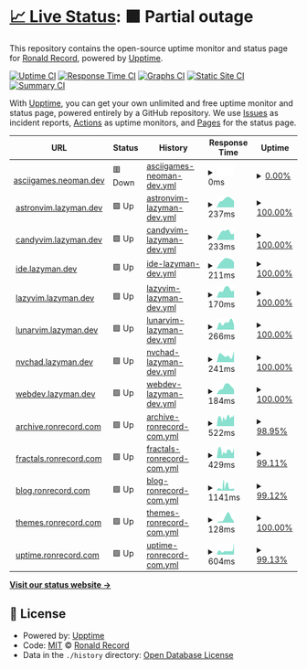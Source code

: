 # [📈 Live Status](https://doctorfree.github.io/subdomains): <!--live status--> **🟧 Partial outage**

This repository contains the open-source uptime monitor and status page for [Ronald Record](http://ronrecord.com), powered by [Upptime](https://github.com/upptime/upptime).

[![Uptime CI](https://github.com/doctorfree/subdomains/workflows/Uptime%20CI/badge.svg)](https://github.com/doctorfree/subdomains/actions?query=workflow%3A%22Uptime+CI%22)
[![Response Time CI](https://github.com/doctorfree/subdomains/workflows/Response%20Time%20CI/badge.svg)](https://github.com/doctorfree/subdomains/actions?query=workflow%3A%22Response+Time+CI%22)
[![Graphs CI](https://github.com/doctorfree/subdomains/workflows/Graphs%20CI/badge.svg)](https://github.com/doctorfree/subdomains/actions?query=workflow%3A%22Graphs+CI%22)
[![Static Site CI](https://github.com/doctorfree/subdomains/workflows/Static%20Site%20CI/badge.svg)](https://github.com/doctorfree/subdomains/actions?query=workflow%3A%22Static+Site+CI%22)
[![Summary CI](https://github.com/doctorfree/subdomains/workflows/Summary%20CI/badge.svg)](https://github.com/doctorfree/subdomains/actions?query=workflow%3A%22Summary+CI%22)

With [Upptime](https://upptime.js.org), you can get your own unlimited and free uptime monitor and status page, powered entirely by a GitHub repository. We use [Issues](https://github.com/doctorfree/subdomains/issues) as incident reports, [Actions](https://github.com/doctorfree/subdomains/actions) as uptime monitors, and [Pages](https://doctorfree.github.io/subdomains) for the status page.

<!--start: status pages-->
<!-- This summary is generated by Upptime (https://github.com/upptime/upptime) -->
<!-- Do not edit this manually, your changes will be overwritten -->
<!-- prettier-ignore -->
| URL | Status | History | Response Time | Uptime |
| --- | ------ | ------- | ------------- | ------ |
| <img alt="" src="https://icons.duckduckgo.com/ip3/asciigames.neoman.dev.ico" height="13"> [asciigames.neoman.dev](https://asciigames.neoman.dev) | 🟥 Down | [asciigames-neoman-dev.yml](https://github.com/doctorfree/subdomains/commits/HEAD/history/asciigames-neoman-dev.yml) | <details><summary><img alt="Response time graph" src="./graphs/asciigames-neoman-dev/response-time-week.png" height="20"> 0ms</summary><br><a href="https://doctorfree.github.io/subdomains/history/asciigames-neoman-dev"><img alt="Response time 0" src="https://img.shields.io/endpoint?url=https%3A%2F%2Fraw.githubusercontent.com%2Fdoctorfree%2Fsubdomains%2FHEAD%2Fapi%2Fasciigames-neoman-dev%2Fresponse-time.json"></a><br><a href="https://doctorfree.github.io/subdomains/history/asciigames-neoman-dev"><img alt="24-hour response time 0" src="https://img.shields.io/endpoint?url=https%3A%2F%2Fraw.githubusercontent.com%2Fdoctorfree%2Fsubdomains%2FHEAD%2Fapi%2Fasciigames-neoman-dev%2Fresponse-time-day.json"></a><br><a href="https://doctorfree.github.io/subdomains/history/asciigames-neoman-dev"><img alt="7-day response time 0" src="https://img.shields.io/endpoint?url=https%3A%2F%2Fraw.githubusercontent.com%2Fdoctorfree%2Fsubdomains%2FHEAD%2Fapi%2Fasciigames-neoman-dev%2Fresponse-time-week.json"></a><br><a href="https://doctorfree.github.io/subdomains/history/asciigames-neoman-dev"><img alt="30-day response time 0" src="https://img.shields.io/endpoint?url=https%3A%2F%2Fraw.githubusercontent.com%2Fdoctorfree%2Fsubdomains%2FHEAD%2Fapi%2Fasciigames-neoman-dev%2Fresponse-time-month.json"></a><br><a href="https://doctorfree.github.io/subdomains/history/asciigames-neoman-dev"><img alt="1-year response time 0" src="https://img.shields.io/endpoint?url=https%3A%2F%2Fraw.githubusercontent.com%2Fdoctorfree%2Fsubdomains%2FHEAD%2Fapi%2Fasciigames-neoman-dev%2Fresponse-time-year.json"></a></details> | <details><summary><a href="https://doctorfree.github.io/subdomains/history/asciigames-neoman-dev">0.00%</a></summary><a href="https://doctorfree.github.io/subdomains/history/asciigames-neoman-dev"><img alt="All-time uptime 5.78%" src="https://img.shields.io/endpoint?url=https%3A%2F%2Fraw.githubusercontent.com%2Fdoctorfree%2Fsubdomains%2FHEAD%2Fapi%2Fasciigames-neoman-dev%2Fuptime.json"></a><br><a href="https://doctorfree.github.io/subdomains/history/asciigames-neoman-dev"><img alt="24-hour uptime 0.00%" src="https://img.shields.io/endpoint?url=https%3A%2F%2Fraw.githubusercontent.com%2Fdoctorfree%2Fsubdomains%2FHEAD%2Fapi%2Fasciigames-neoman-dev%2Fuptime-day.json"></a><br><a href="https://doctorfree.github.io/subdomains/history/asciigames-neoman-dev"><img alt="7-day uptime 0.00%" src="https://img.shields.io/endpoint?url=https%3A%2F%2Fraw.githubusercontent.com%2Fdoctorfree%2Fsubdomains%2FHEAD%2Fapi%2Fasciigames-neoman-dev%2Fuptime-week.json"></a><br><a href="https://doctorfree.github.io/subdomains/history/asciigames-neoman-dev"><img alt="30-day uptime 0.00%" src="https://img.shields.io/endpoint?url=https%3A%2F%2Fraw.githubusercontent.com%2Fdoctorfree%2Fsubdomains%2FHEAD%2Fapi%2Fasciigames-neoman-dev%2Fuptime-month.json"></a><br><a href="https://doctorfree.github.io/subdomains/history/asciigames-neoman-dev"><img alt="1-year uptime 0.00%" src="https://img.shields.io/endpoint?url=https%3A%2F%2Fraw.githubusercontent.com%2Fdoctorfree%2Fsubdomains%2FHEAD%2Fapi%2Fasciigames-neoman-dev%2Fuptime-year.json"></a></details>
| <img alt="" src="https://icons.duckduckgo.com/ip3/astronvim.lazyman.dev.ico" height="13"> [astronvim.lazyman.dev](https://astronvim.lazyman.dev) | 🟩 Up | [astronvim-lazyman-dev.yml](https://github.com/doctorfree/subdomains/commits/HEAD/history/astronvim-lazyman-dev.yml) | <details><summary><img alt="Response time graph" src="./graphs/astronvim-lazyman-dev/response-time-week.png" height="20"> 237ms</summary><br><a href="https://doctorfree.github.io/subdomains/history/astronvim-lazyman-dev"><img alt="Response time 211" src="https://img.shields.io/endpoint?url=https%3A%2F%2Fraw.githubusercontent.com%2Fdoctorfree%2Fsubdomains%2FHEAD%2Fapi%2Fastronvim-lazyman-dev%2Fresponse-time.json"></a><br><a href="https://doctorfree.github.io/subdomains/history/astronvim-lazyman-dev"><img alt="24-hour response time 188" src="https://img.shields.io/endpoint?url=https%3A%2F%2Fraw.githubusercontent.com%2Fdoctorfree%2Fsubdomains%2FHEAD%2Fapi%2Fastronvim-lazyman-dev%2Fresponse-time-day.json"></a><br><a href="https://doctorfree.github.io/subdomains/history/astronvim-lazyman-dev"><img alt="7-day response time 237" src="https://img.shields.io/endpoint?url=https%3A%2F%2Fraw.githubusercontent.com%2Fdoctorfree%2Fsubdomains%2FHEAD%2Fapi%2Fastronvim-lazyman-dev%2Fresponse-time-week.json"></a><br><a href="https://doctorfree.github.io/subdomains/history/astronvim-lazyman-dev"><img alt="30-day response time 237" src="https://img.shields.io/endpoint?url=https%3A%2F%2Fraw.githubusercontent.com%2Fdoctorfree%2Fsubdomains%2FHEAD%2Fapi%2Fastronvim-lazyman-dev%2Fresponse-time-month.json"></a><br><a href="https://doctorfree.github.io/subdomains/history/astronvim-lazyman-dev"><img alt="1-year response time 216" src="https://img.shields.io/endpoint?url=https%3A%2F%2Fraw.githubusercontent.com%2Fdoctorfree%2Fsubdomains%2FHEAD%2Fapi%2Fastronvim-lazyman-dev%2Fresponse-time-year.json"></a></details> | <details><summary><a href="https://doctorfree.github.io/subdomains/history/astronvim-lazyman-dev">100.00%</a></summary><a href="https://doctorfree.github.io/subdomains/history/astronvim-lazyman-dev"><img alt="All-time uptime 100.00%" src="https://img.shields.io/endpoint?url=https%3A%2F%2Fraw.githubusercontent.com%2Fdoctorfree%2Fsubdomains%2FHEAD%2Fapi%2Fastronvim-lazyman-dev%2Fuptime.json"></a><br><a href="https://doctorfree.github.io/subdomains/history/astronvim-lazyman-dev"><img alt="24-hour uptime 100.00%" src="https://img.shields.io/endpoint?url=https%3A%2F%2Fraw.githubusercontent.com%2Fdoctorfree%2Fsubdomains%2FHEAD%2Fapi%2Fastronvim-lazyman-dev%2Fuptime-day.json"></a><br><a href="https://doctorfree.github.io/subdomains/history/astronvim-lazyman-dev"><img alt="7-day uptime 100.00%" src="https://img.shields.io/endpoint?url=https%3A%2F%2Fraw.githubusercontent.com%2Fdoctorfree%2Fsubdomains%2FHEAD%2Fapi%2Fastronvim-lazyman-dev%2Fuptime-week.json"></a><br><a href="https://doctorfree.github.io/subdomains/history/astronvim-lazyman-dev"><img alt="30-day uptime 100.00%" src="https://img.shields.io/endpoint?url=https%3A%2F%2Fraw.githubusercontent.com%2Fdoctorfree%2Fsubdomains%2FHEAD%2Fapi%2Fastronvim-lazyman-dev%2Fuptime-month.json"></a><br><a href="https://doctorfree.github.io/subdomains/history/astronvim-lazyman-dev"><img alt="1-year uptime 100.00%" src="https://img.shields.io/endpoint?url=https%3A%2F%2Fraw.githubusercontent.com%2Fdoctorfree%2Fsubdomains%2FHEAD%2Fapi%2Fastronvim-lazyman-dev%2Fuptime-year.json"></a></details>
| <img alt="" src="https://icons.duckduckgo.com/ip3/candyvim.lazyman.dev.ico" height="13"> [candyvim.lazyman.dev](https://candyvim.lazyman.dev) | 🟩 Up | [candyvim-lazyman-dev.yml](https://github.com/doctorfree/subdomains/commits/HEAD/history/candyvim-lazyman-dev.yml) | <details><summary><img alt="Response time graph" src="./graphs/candyvim-lazyman-dev/response-time-week.png" height="20"> 233ms</summary><br><a href="https://doctorfree.github.io/subdomains/history/candyvim-lazyman-dev"><img alt="Response time 213" src="https://img.shields.io/endpoint?url=https%3A%2F%2Fraw.githubusercontent.com%2Fdoctorfree%2Fsubdomains%2FHEAD%2Fapi%2Fcandyvim-lazyman-dev%2Fresponse-time.json"></a><br><a href="https://doctorfree.github.io/subdomains/history/candyvim-lazyman-dev"><img alt="24-hour response time 187" src="https://img.shields.io/endpoint?url=https%3A%2F%2Fraw.githubusercontent.com%2Fdoctorfree%2Fsubdomains%2FHEAD%2Fapi%2Fcandyvim-lazyman-dev%2Fresponse-time-day.json"></a><br><a href="https://doctorfree.github.io/subdomains/history/candyvim-lazyman-dev"><img alt="7-day response time 233" src="https://img.shields.io/endpoint?url=https%3A%2F%2Fraw.githubusercontent.com%2Fdoctorfree%2Fsubdomains%2FHEAD%2Fapi%2Fcandyvim-lazyman-dev%2Fresponse-time-week.json"></a><br><a href="https://doctorfree.github.io/subdomains/history/candyvim-lazyman-dev"><img alt="30-day response time 263" src="https://img.shields.io/endpoint?url=https%3A%2F%2Fraw.githubusercontent.com%2Fdoctorfree%2Fsubdomains%2FHEAD%2Fapi%2Fcandyvim-lazyman-dev%2Fresponse-time-month.json"></a><br><a href="https://doctorfree.github.io/subdomains/history/candyvim-lazyman-dev"><img alt="1-year response time 222" src="https://img.shields.io/endpoint?url=https%3A%2F%2Fraw.githubusercontent.com%2Fdoctorfree%2Fsubdomains%2FHEAD%2Fapi%2Fcandyvim-lazyman-dev%2Fresponse-time-year.json"></a></details> | <details><summary><a href="https://doctorfree.github.io/subdomains/history/candyvim-lazyman-dev">100.00%</a></summary><a href="https://doctorfree.github.io/subdomains/history/candyvim-lazyman-dev"><img alt="All-time uptime 100.00%" src="https://img.shields.io/endpoint?url=https%3A%2F%2Fraw.githubusercontent.com%2Fdoctorfree%2Fsubdomains%2FHEAD%2Fapi%2Fcandyvim-lazyman-dev%2Fuptime.json"></a><br><a href="https://doctorfree.github.io/subdomains/history/candyvim-lazyman-dev"><img alt="24-hour uptime 100.00%" src="https://img.shields.io/endpoint?url=https%3A%2F%2Fraw.githubusercontent.com%2Fdoctorfree%2Fsubdomains%2FHEAD%2Fapi%2Fcandyvim-lazyman-dev%2Fuptime-day.json"></a><br><a href="https://doctorfree.github.io/subdomains/history/candyvim-lazyman-dev"><img alt="7-day uptime 100.00%" src="https://img.shields.io/endpoint?url=https%3A%2F%2Fraw.githubusercontent.com%2Fdoctorfree%2Fsubdomains%2FHEAD%2Fapi%2Fcandyvim-lazyman-dev%2Fuptime-week.json"></a><br><a href="https://doctorfree.github.io/subdomains/history/candyvim-lazyman-dev"><img alt="30-day uptime 100.00%" src="https://img.shields.io/endpoint?url=https%3A%2F%2Fraw.githubusercontent.com%2Fdoctorfree%2Fsubdomains%2FHEAD%2Fapi%2Fcandyvim-lazyman-dev%2Fuptime-month.json"></a><br><a href="https://doctorfree.github.io/subdomains/history/candyvim-lazyman-dev"><img alt="1-year uptime 100.00%" src="https://img.shields.io/endpoint?url=https%3A%2F%2Fraw.githubusercontent.com%2Fdoctorfree%2Fsubdomains%2FHEAD%2Fapi%2Fcandyvim-lazyman-dev%2Fuptime-year.json"></a></details>
| <img alt="" src="https://icons.duckduckgo.com/ip3/ide.lazyman.dev.ico" height="13"> [ide.lazyman.dev](https://ide.lazyman.dev) | 🟩 Up | [ide-lazyman-dev.yml](https://github.com/doctorfree/subdomains/commits/HEAD/history/ide-lazyman-dev.yml) | <details><summary><img alt="Response time graph" src="./graphs/ide-lazyman-dev/response-time-week.png" height="20"> 211ms</summary><br><a href="https://doctorfree.github.io/subdomains/history/ide-lazyman-dev"><img alt="Response time 202" src="https://img.shields.io/endpoint?url=https%3A%2F%2Fraw.githubusercontent.com%2Fdoctorfree%2Fsubdomains%2FHEAD%2Fapi%2Fide-lazyman-dev%2Fresponse-time.json"></a><br><a href="https://doctorfree.github.io/subdomains/history/ide-lazyman-dev"><img alt="24-hour response time 165" src="https://img.shields.io/endpoint?url=https%3A%2F%2Fraw.githubusercontent.com%2Fdoctorfree%2Fsubdomains%2FHEAD%2Fapi%2Fide-lazyman-dev%2Fresponse-time-day.json"></a><br><a href="https://doctorfree.github.io/subdomains/history/ide-lazyman-dev"><img alt="7-day response time 211" src="https://img.shields.io/endpoint?url=https%3A%2F%2Fraw.githubusercontent.com%2Fdoctorfree%2Fsubdomains%2FHEAD%2Fapi%2Fide-lazyman-dev%2Fresponse-time-week.json"></a><br><a href="https://doctorfree.github.io/subdomains/history/ide-lazyman-dev"><img alt="30-day response time 188" src="https://img.shields.io/endpoint?url=https%3A%2F%2Fraw.githubusercontent.com%2Fdoctorfree%2Fsubdomains%2FHEAD%2Fapi%2Fide-lazyman-dev%2Fresponse-time-month.json"></a><br><a href="https://doctorfree.github.io/subdomains/history/ide-lazyman-dev"><img alt="1-year response time 212" src="https://img.shields.io/endpoint?url=https%3A%2F%2Fraw.githubusercontent.com%2Fdoctorfree%2Fsubdomains%2FHEAD%2Fapi%2Fide-lazyman-dev%2Fresponse-time-year.json"></a></details> | <details><summary><a href="https://doctorfree.github.io/subdomains/history/ide-lazyman-dev">100.00%</a></summary><a href="https://doctorfree.github.io/subdomains/history/ide-lazyman-dev"><img alt="All-time uptime 100.00%" src="https://img.shields.io/endpoint?url=https%3A%2F%2Fraw.githubusercontent.com%2Fdoctorfree%2Fsubdomains%2FHEAD%2Fapi%2Fide-lazyman-dev%2Fuptime.json"></a><br><a href="https://doctorfree.github.io/subdomains/history/ide-lazyman-dev"><img alt="24-hour uptime 100.00%" src="https://img.shields.io/endpoint?url=https%3A%2F%2Fraw.githubusercontent.com%2Fdoctorfree%2Fsubdomains%2FHEAD%2Fapi%2Fide-lazyman-dev%2Fuptime-day.json"></a><br><a href="https://doctorfree.github.io/subdomains/history/ide-lazyman-dev"><img alt="7-day uptime 100.00%" src="https://img.shields.io/endpoint?url=https%3A%2F%2Fraw.githubusercontent.com%2Fdoctorfree%2Fsubdomains%2FHEAD%2Fapi%2Fide-lazyman-dev%2Fuptime-week.json"></a><br><a href="https://doctorfree.github.io/subdomains/history/ide-lazyman-dev"><img alt="30-day uptime 100.00%" src="https://img.shields.io/endpoint?url=https%3A%2F%2Fraw.githubusercontent.com%2Fdoctorfree%2Fsubdomains%2FHEAD%2Fapi%2Fide-lazyman-dev%2Fuptime-month.json"></a><br><a href="https://doctorfree.github.io/subdomains/history/ide-lazyman-dev"><img alt="1-year uptime 100.00%" src="https://img.shields.io/endpoint?url=https%3A%2F%2Fraw.githubusercontent.com%2Fdoctorfree%2Fsubdomains%2FHEAD%2Fapi%2Fide-lazyman-dev%2Fuptime-year.json"></a></details>
| <img alt="" src="https://icons.duckduckgo.com/ip3/lazyvim.lazyman.dev.ico" height="13"> [lazyvim.lazyman.dev](https://lazyvim.lazyman.dev) | 🟩 Up | [lazyvim-lazyman-dev.yml](https://github.com/doctorfree/subdomains/commits/HEAD/history/lazyvim-lazyman-dev.yml) | <details><summary><img alt="Response time graph" src="./graphs/lazyvim-lazyman-dev/response-time-week.png" height="20"> 170ms</summary><br><a href="https://doctorfree.github.io/subdomains/history/lazyvim-lazyman-dev"><img alt="Response time 181" src="https://img.shields.io/endpoint?url=https%3A%2F%2Fraw.githubusercontent.com%2Fdoctorfree%2Fsubdomains%2FHEAD%2Fapi%2Flazyvim-lazyman-dev%2Fresponse-time.json"></a><br><a href="https://doctorfree.github.io/subdomains/history/lazyvim-lazyman-dev"><img alt="24-hour response time 152" src="https://img.shields.io/endpoint?url=https%3A%2F%2Fraw.githubusercontent.com%2Fdoctorfree%2Fsubdomains%2FHEAD%2Fapi%2Flazyvim-lazyman-dev%2Fresponse-time-day.json"></a><br><a href="https://doctorfree.github.io/subdomains/history/lazyvim-lazyman-dev"><img alt="7-day response time 170" src="https://img.shields.io/endpoint?url=https%3A%2F%2Fraw.githubusercontent.com%2Fdoctorfree%2Fsubdomains%2FHEAD%2Fapi%2Flazyvim-lazyman-dev%2Fresponse-time-week.json"></a><br><a href="https://doctorfree.github.io/subdomains/history/lazyvim-lazyman-dev"><img alt="30-day response time 208" src="https://img.shields.io/endpoint?url=https%3A%2F%2Fraw.githubusercontent.com%2Fdoctorfree%2Fsubdomains%2FHEAD%2Fapi%2Flazyvim-lazyman-dev%2Fresponse-time-month.json"></a><br><a href="https://doctorfree.github.io/subdomains/history/lazyvim-lazyman-dev"><img alt="1-year response time 191" src="https://img.shields.io/endpoint?url=https%3A%2F%2Fraw.githubusercontent.com%2Fdoctorfree%2Fsubdomains%2FHEAD%2Fapi%2Flazyvim-lazyman-dev%2Fresponse-time-year.json"></a></details> | <details><summary><a href="https://doctorfree.github.io/subdomains/history/lazyvim-lazyman-dev">100.00%</a></summary><a href="https://doctorfree.github.io/subdomains/history/lazyvim-lazyman-dev"><img alt="All-time uptime 100.00%" src="https://img.shields.io/endpoint?url=https%3A%2F%2Fraw.githubusercontent.com%2Fdoctorfree%2Fsubdomains%2FHEAD%2Fapi%2Flazyvim-lazyman-dev%2Fuptime.json"></a><br><a href="https://doctorfree.github.io/subdomains/history/lazyvim-lazyman-dev"><img alt="24-hour uptime 100.00%" src="https://img.shields.io/endpoint?url=https%3A%2F%2Fraw.githubusercontent.com%2Fdoctorfree%2Fsubdomains%2FHEAD%2Fapi%2Flazyvim-lazyman-dev%2Fuptime-day.json"></a><br><a href="https://doctorfree.github.io/subdomains/history/lazyvim-lazyman-dev"><img alt="7-day uptime 100.00%" src="https://img.shields.io/endpoint?url=https%3A%2F%2Fraw.githubusercontent.com%2Fdoctorfree%2Fsubdomains%2FHEAD%2Fapi%2Flazyvim-lazyman-dev%2Fuptime-week.json"></a><br><a href="https://doctorfree.github.io/subdomains/history/lazyvim-lazyman-dev"><img alt="30-day uptime 100.00%" src="https://img.shields.io/endpoint?url=https%3A%2F%2Fraw.githubusercontent.com%2Fdoctorfree%2Fsubdomains%2FHEAD%2Fapi%2Flazyvim-lazyman-dev%2Fuptime-month.json"></a><br><a href="https://doctorfree.github.io/subdomains/history/lazyvim-lazyman-dev"><img alt="1-year uptime 100.00%" src="https://img.shields.io/endpoint?url=https%3A%2F%2Fraw.githubusercontent.com%2Fdoctorfree%2Fsubdomains%2FHEAD%2Fapi%2Flazyvim-lazyman-dev%2Fuptime-year.json"></a></details>
| <img alt="" src="https://icons.duckduckgo.com/ip3/lunarvim.lazyman.dev.ico" height="13"> [lunarvim.lazyman.dev](https://lunarvim.lazyman.dev) | 🟩 Up | [lunarvim-lazyman-dev.yml](https://github.com/doctorfree/subdomains/commits/HEAD/history/lunarvim-lazyman-dev.yml) | <details><summary><img alt="Response time graph" src="./graphs/lunarvim-lazyman-dev/response-time-week.png" height="20"> 266ms</summary><br><a href="https://doctorfree.github.io/subdomains/history/lunarvim-lazyman-dev"><img alt="Response time 181" src="https://img.shields.io/endpoint?url=https%3A%2F%2Fraw.githubusercontent.com%2Fdoctorfree%2Fsubdomains%2FHEAD%2Fapi%2Flunarvim-lazyman-dev%2Fresponse-time.json"></a><br><a href="https://doctorfree.github.io/subdomains/history/lunarvim-lazyman-dev"><img alt="24-hour response time 177" src="https://img.shields.io/endpoint?url=https%3A%2F%2Fraw.githubusercontent.com%2Fdoctorfree%2Fsubdomains%2FHEAD%2Fapi%2Flunarvim-lazyman-dev%2Fresponse-time-day.json"></a><br><a href="https://doctorfree.github.io/subdomains/history/lunarvim-lazyman-dev"><img alt="7-day response time 266" src="https://img.shields.io/endpoint?url=https%3A%2F%2Fraw.githubusercontent.com%2Fdoctorfree%2Fsubdomains%2FHEAD%2Fapi%2Flunarvim-lazyman-dev%2Fresponse-time-week.json"></a><br><a href="https://doctorfree.github.io/subdomains/history/lunarvim-lazyman-dev"><img alt="30-day response time 215" src="https://img.shields.io/endpoint?url=https%3A%2F%2Fraw.githubusercontent.com%2Fdoctorfree%2Fsubdomains%2FHEAD%2Fapi%2Flunarvim-lazyman-dev%2Fresponse-time-month.json"></a><br><a href="https://doctorfree.github.io/subdomains/history/lunarvim-lazyman-dev"><img alt="1-year response time 195" src="https://img.shields.io/endpoint?url=https%3A%2F%2Fraw.githubusercontent.com%2Fdoctorfree%2Fsubdomains%2FHEAD%2Fapi%2Flunarvim-lazyman-dev%2Fresponse-time-year.json"></a></details> | <details><summary><a href="https://doctorfree.github.io/subdomains/history/lunarvim-lazyman-dev">100.00%</a></summary><a href="https://doctorfree.github.io/subdomains/history/lunarvim-lazyman-dev"><img alt="All-time uptime 100.00%" src="https://img.shields.io/endpoint?url=https%3A%2F%2Fraw.githubusercontent.com%2Fdoctorfree%2Fsubdomains%2FHEAD%2Fapi%2Flunarvim-lazyman-dev%2Fuptime.json"></a><br><a href="https://doctorfree.github.io/subdomains/history/lunarvim-lazyman-dev"><img alt="24-hour uptime 100.00%" src="https://img.shields.io/endpoint?url=https%3A%2F%2Fraw.githubusercontent.com%2Fdoctorfree%2Fsubdomains%2FHEAD%2Fapi%2Flunarvim-lazyman-dev%2Fuptime-day.json"></a><br><a href="https://doctorfree.github.io/subdomains/history/lunarvim-lazyman-dev"><img alt="7-day uptime 100.00%" src="https://img.shields.io/endpoint?url=https%3A%2F%2Fraw.githubusercontent.com%2Fdoctorfree%2Fsubdomains%2FHEAD%2Fapi%2Flunarvim-lazyman-dev%2Fuptime-week.json"></a><br><a href="https://doctorfree.github.io/subdomains/history/lunarvim-lazyman-dev"><img alt="30-day uptime 100.00%" src="https://img.shields.io/endpoint?url=https%3A%2F%2Fraw.githubusercontent.com%2Fdoctorfree%2Fsubdomains%2FHEAD%2Fapi%2Flunarvim-lazyman-dev%2Fuptime-month.json"></a><br><a href="https://doctorfree.github.io/subdomains/history/lunarvim-lazyman-dev"><img alt="1-year uptime 100.00%" src="https://img.shields.io/endpoint?url=https%3A%2F%2Fraw.githubusercontent.com%2Fdoctorfree%2Fsubdomains%2FHEAD%2Fapi%2Flunarvim-lazyman-dev%2Fuptime-year.json"></a></details>
| <img alt="" src="https://icons.duckduckgo.com/ip3/nvchad.lazyman.dev.ico" height="13"> [nvchad.lazyman.dev](https://nvchad.lazyman.dev) | 🟩 Up | [nvchad-lazyman-dev.yml](https://github.com/doctorfree/subdomains/commits/HEAD/history/nvchad-lazyman-dev.yml) | <details><summary><img alt="Response time graph" src="./graphs/nvchad-lazyman-dev/response-time-week.png" height="20"> 241ms</summary><br><a href="https://doctorfree.github.io/subdomains/history/nvchad-lazyman-dev"><img alt="Response time 179" src="https://img.shields.io/endpoint?url=https%3A%2F%2Fraw.githubusercontent.com%2Fdoctorfree%2Fsubdomains%2FHEAD%2Fapi%2Fnvchad-lazyman-dev%2Fresponse-time.json"></a><br><a href="https://doctorfree.github.io/subdomains/history/nvchad-lazyman-dev"><img alt="24-hour response time 380" src="https://img.shields.io/endpoint?url=https%3A%2F%2Fraw.githubusercontent.com%2Fdoctorfree%2Fsubdomains%2FHEAD%2Fapi%2Fnvchad-lazyman-dev%2Fresponse-time-day.json"></a><br><a href="https://doctorfree.github.io/subdomains/history/nvchad-lazyman-dev"><img alt="7-day response time 241" src="https://img.shields.io/endpoint?url=https%3A%2F%2Fraw.githubusercontent.com%2Fdoctorfree%2Fsubdomains%2FHEAD%2Fapi%2Fnvchad-lazyman-dev%2Fresponse-time-week.json"></a><br><a href="https://doctorfree.github.io/subdomains/history/nvchad-lazyman-dev"><img alt="30-day response time 197" src="https://img.shields.io/endpoint?url=https%3A%2F%2Fraw.githubusercontent.com%2Fdoctorfree%2Fsubdomains%2FHEAD%2Fapi%2Fnvchad-lazyman-dev%2Fresponse-time-month.json"></a><br><a href="https://doctorfree.github.io/subdomains/history/nvchad-lazyman-dev"><img alt="1-year response time 192" src="https://img.shields.io/endpoint?url=https%3A%2F%2Fraw.githubusercontent.com%2Fdoctorfree%2Fsubdomains%2FHEAD%2Fapi%2Fnvchad-lazyman-dev%2Fresponse-time-year.json"></a></details> | <details><summary><a href="https://doctorfree.github.io/subdomains/history/nvchad-lazyman-dev">100.00%</a></summary><a href="https://doctorfree.github.io/subdomains/history/nvchad-lazyman-dev"><img alt="All-time uptime 100.00%" src="https://img.shields.io/endpoint?url=https%3A%2F%2Fraw.githubusercontent.com%2Fdoctorfree%2Fsubdomains%2FHEAD%2Fapi%2Fnvchad-lazyman-dev%2Fuptime.json"></a><br><a href="https://doctorfree.github.io/subdomains/history/nvchad-lazyman-dev"><img alt="24-hour uptime 100.00%" src="https://img.shields.io/endpoint?url=https%3A%2F%2Fraw.githubusercontent.com%2Fdoctorfree%2Fsubdomains%2FHEAD%2Fapi%2Fnvchad-lazyman-dev%2Fuptime-day.json"></a><br><a href="https://doctorfree.github.io/subdomains/history/nvchad-lazyman-dev"><img alt="7-day uptime 100.00%" src="https://img.shields.io/endpoint?url=https%3A%2F%2Fraw.githubusercontent.com%2Fdoctorfree%2Fsubdomains%2FHEAD%2Fapi%2Fnvchad-lazyman-dev%2Fuptime-week.json"></a><br><a href="https://doctorfree.github.io/subdomains/history/nvchad-lazyman-dev"><img alt="30-day uptime 100.00%" src="https://img.shields.io/endpoint?url=https%3A%2F%2Fraw.githubusercontent.com%2Fdoctorfree%2Fsubdomains%2FHEAD%2Fapi%2Fnvchad-lazyman-dev%2Fuptime-month.json"></a><br><a href="https://doctorfree.github.io/subdomains/history/nvchad-lazyman-dev"><img alt="1-year uptime 100.00%" src="https://img.shields.io/endpoint?url=https%3A%2F%2Fraw.githubusercontent.com%2Fdoctorfree%2Fsubdomains%2FHEAD%2Fapi%2Fnvchad-lazyman-dev%2Fuptime-year.json"></a></details>
| <img alt="" src="https://icons.duckduckgo.com/ip3/webdev.lazyman.dev.ico" height="13"> [webdev.lazyman.dev](https://webdev.lazyman.dev) | 🟩 Up | [webdev-lazyman-dev.yml](https://github.com/doctorfree/subdomains/commits/HEAD/history/webdev-lazyman-dev.yml) | <details><summary><img alt="Response time graph" src="./graphs/webdev-lazyman-dev/response-time-week.png" height="20"> 184ms</summary><br><a href="https://doctorfree.github.io/subdomains/history/webdev-lazyman-dev"><img alt="Response time 168" src="https://img.shields.io/endpoint?url=https%3A%2F%2Fraw.githubusercontent.com%2Fdoctorfree%2Fsubdomains%2FHEAD%2Fapi%2Fwebdev-lazyman-dev%2Fresponse-time.json"></a><br><a href="https://doctorfree.github.io/subdomains/history/webdev-lazyman-dev"><img alt="24-hour response time 121" src="https://img.shields.io/endpoint?url=https%3A%2F%2Fraw.githubusercontent.com%2Fdoctorfree%2Fsubdomains%2FHEAD%2Fapi%2Fwebdev-lazyman-dev%2Fresponse-time-day.json"></a><br><a href="https://doctorfree.github.io/subdomains/history/webdev-lazyman-dev"><img alt="7-day response time 184" src="https://img.shields.io/endpoint?url=https%3A%2F%2Fraw.githubusercontent.com%2Fdoctorfree%2Fsubdomains%2FHEAD%2Fapi%2Fwebdev-lazyman-dev%2Fresponse-time-week.json"></a><br><a href="https://doctorfree.github.io/subdomains/history/webdev-lazyman-dev"><img alt="30-day response time 182" src="https://img.shields.io/endpoint?url=https%3A%2F%2Fraw.githubusercontent.com%2Fdoctorfree%2Fsubdomains%2FHEAD%2Fapi%2Fwebdev-lazyman-dev%2Fresponse-time-month.json"></a><br><a href="https://doctorfree.github.io/subdomains/history/webdev-lazyman-dev"><img alt="1-year response time 179" src="https://img.shields.io/endpoint?url=https%3A%2F%2Fraw.githubusercontent.com%2Fdoctorfree%2Fsubdomains%2FHEAD%2Fapi%2Fwebdev-lazyman-dev%2Fresponse-time-year.json"></a></details> | <details><summary><a href="https://doctorfree.github.io/subdomains/history/webdev-lazyman-dev">100.00%</a></summary><a href="https://doctorfree.github.io/subdomains/history/webdev-lazyman-dev"><img alt="All-time uptime 100.00%" src="https://img.shields.io/endpoint?url=https%3A%2F%2Fraw.githubusercontent.com%2Fdoctorfree%2Fsubdomains%2FHEAD%2Fapi%2Fwebdev-lazyman-dev%2Fuptime.json"></a><br><a href="https://doctorfree.github.io/subdomains/history/webdev-lazyman-dev"><img alt="24-hour uptime 100.00%" src="https://img.shields.io/endpoint?url=https%3A%2F%2Fraw.githubusercontent.com%2Fdoctorfree%2Fsubdomains%2FHEAD%2Fapi%2Fwebdev-lazyman-dev%2Fuptime-day.json"></a><br><a href="https://doctorfree.github.io/subdomains/history/webdev-lazyman-dev"><img alt="7-day uptime 100.00%" src="https://img.shields.io/endpoint?url=https%3A%2F%2Fraw.githubusercontent.com%2Fdoctorfree%2Fsubdomains%2FHEAD%2Fapi%2Fwebdev-lazyman-dev%2Fuptime-week.json"></a><br><a href="https://doctorfree.github.io/subdomains/history/webdev-lazyman-dev"><img alt="30-day uptime 100.00%" src="https://img.shields.io/endpoint?url=https%3A%2F%2Fraw.githubusercontent.com%2Fdoctorfree%2Fsubdomains%2FHEAD%2Fapi%2Fwebdev-lazyman-dev%2Fuptime-month.json"></a><br><a href="https://doctorfree.github.io/subdomains/history/webdev-lazyman-dev"><img alt="1-year uptime 100.00%" src="https://img.shields.io/endpoint?url=https%3A%2F%2Fraw.githubusercontent.com%2Fdoctorfree%2Fsubdomains%2FHEAD%2Fapi%2Fwebdev-lazyman-dev%2Fuptime-year.json"></a></details>
| <img alt="" src="https://icons.duckduckgo.com/ip3/archive.ronrecord.com.ico" height="13"> [archive.ronrecord.com](https://archive.ronrecord.com) | 🟩 Up | [archive-ronrecord-com.yml](https://github.com/doctorfree/subdomains/commits/HEAD/history/archive-ronrecord-com.yml) | <details><summary><img alt="Response time graph" src="./graphs/archive-ronrecord-com/response-time-week.png" height="20"> 522ms</summary><br><a href="https://doctorfree.github.io/subdomains/history/archive-ronrecord-com"><img alt="Response time 437" src="https://img.shields.io/endpoint?url=https%3A%2F%2Fraw.githubusercontent.com%2Fdoctorfree%2Fsubdomains%2FHEAD%2Fapi%2Farchive-ronrecord-com%2Fresponse-time.json"></a><br><a href="https://doctorfree.github.io/subdomains/history/archive-ronrecord-com"><img alt="24-hour response time 601" src="https://img.shields.io/endpoint?url=https%3A%2F%2Fraw.githubusercontent.com%2Fdoctorfree%2Fsubdomains%2FHEAD%2Fapi%2Farchive-ronrecord-com%2Fresponse-time-day.json"></a><br><a href="https://doctorfree.github.io/subdomains/history/archive-ronrecord-com"><img alt="7-day response time 522" src="https://img.shields.io/endpoint?url=https%3A%2F%2Fraw.githubusercontent.com%2Fdoctorfree%2Fsubdomains%2FHEAD%2Fapi%2Farchive-ronrecord-com%2Fresponse-time-week.json"></a><br><a href="https://doctorfree.github.io/subdomains/history/archive-ronrecord-com"><img alt="30-day response time 538" src="https://img.shields.io/endpoint?url=https%3A%2F%2Fraw.githubusercontent.com%2Fdoctorfree%2Fsubdomains%2FHEAD%2Fapi%2Farchive-ronrecord-com%2Fresponse-time-month.json"></a><br><a href="https://doctorfree.github.io/subdomains/history/archive-ronrecord-com"><img alt="1-year response time 477" src="https://img.shields.io/endpoint?url=https%3A%2F%2Fraw.githubusercontent.com%2Fdoctorfree%2Fsubdomains%2FHEAD%2Fapi%2Farchive-ronrecord-com%2Fresponse-time-year.json"></a></details> | <details><summary><a href="https://doctorfree.github.io/subdomains/history/archive-ronrecord-com">98.95%</a></summary><a href="https://doctorfree.github.io/subdomains/history/archive-ronrecord-com"><img alt="All-time uptime 99.96%" src="https://img.shields.io/endpoint?url=https%3A%2F%2Fraw.githubusercontent.com%2Fdoctorfree%2Fsubdomains%2FHEAD%2Fapi%2Farchive-ronrecord-com%2Fuptime.json"></a><br><a href="https://doctorfree.github.io/subdomains/history/archive-ronrecord-com"><img alt="24-hour uptime 100.00%" src="https://img.shields.io/endpoint?url=https%3A%2F%2Fraw.githubusercontent.com%2Fdoctorfree%2Fsubdomains%2FHEAD%2Fapi%2Farchive-ronrecord-com%2Fuptime-day.json"></a><br><a href="https://doctorfree.github.io/subdomains/history/archive-ronrecord-com"><img alt="7-day uptime 98.95%" src="https://img.shields.io/endpoint?url=https%3A%2F%2Fraw.githubusercontent.com%2Fdoctorfree%2Fsubdomains%2FHEAD%2Fapi%2Farchive-ronrecord-com%2Fuptime-week.json"></a><br><a href="https://doctorfree.github.io/subdomains/history/archive-ronrecord-com"><img alt="30-day uptime 99.59%" src="https://img.shields.io/endpoint?url=https%3A%2F%2Fraw.githubusercontent.com%2Fdoctorfree%2Fsubdomains%2FHEAD%2Fapi%2Farchive-ronrecord-com%2Fuptime-month.json"></a><br><a href="https://doctorfree.github.io/subdomains/history/archive-ronrecord-com"><img alt="1-year uptime 99.92%" src="https://img.shields.io/endpoint?url=https%3A%2F%2Fraw.githubusercontent.com%2Fdoctorfree%2Fsubdomains%2FHEAD%2Fapi%2Farchive-ronrecord-com%2Fuptime-year.json"></a></details>
| <img alt="" src="https://icons.duckduckgo.com/ip3/fractals.ronrecord.com.ico" height="13"> [fractals.ronrecord.com](https://fractals.ronrecord.com) | 🟩 Up | [fractals-ronrecord-com.yml](https://github.com/doctorfree/subdomains/commits/HEAD/history/fractals-ronrecord-com.yml) | <details><summary><img alt="Response time graph" src="./graphs/fractals-ronrecord-com/response-time-week.png" height="20"> 429ms</summary><br><a href="https://doctorfree.github.io/subdomains/history/fractals-ronrecord-com"><img alt="Response time 344" src="https://img.shields.io/endpoint?url=https%3A%2F%2Fraw.githubusercontent.com%2Fdoctorfree%2Fsubdomains%2FHEAD%2Fapi%2Ffractals-ronrecord-com%2Fresponse-time.json"></a><br><a href="https://doctorfree.github.io/subdomains/history/fractals-ronrecord-com"><img alt="24-hour response time 420" src="https://img.shields.io/endpoint?url=https%3A%2F%2Fraw.githubusercontent.com%2Fdoctorfree%2Fsubdomains%2FHEAD%2Fapi%2Ffractals-ronrecord-com%2Fresponse-time-day.json"></a><br><a href="https://doctorfree.github.io/subdomains/history/fractals-ronrecord-com"><img alt="7-day response time 429" src="https://img.shields.io/endpoint?url=https%3A%2F%2Fraw.githubusercontent.com%2Fdoctorfree%2Fsubdomains%2FHEAD%2Fapi%2Ffractals-ronrecord-com%2Fresponse-time-week.json"></a><br><a href="https://doctorfree.github.io/subdomains/history/fractals-ronrecord-com"><img alt="30-day response time 423" src="https://img.shields.io/endpoint?url=https%3A%2F%2Fraw.githubusercontent.com%2Fdoctorfree%2Fsubdomains%2FHEAD%2Fapi%2Ffractals-ronrecord-com%2Fresponse-time-month.json"></a><br><a href="https://doctorfree.github.io/subdomains/history/fractals-ronrecord-com"><img alt="1-year response time 382" src="https://img.shields.io/endpoint?url=https%3A%2F%2Fraw.githubusercontent.com%2Fdoctorfree%2Fsubdomains%2FHEAD%2Fapi%2Ffractals-ronrecord-com%2Fresponse-time-year.json"></a></details> | <details><summary><a href="https://doctorfree.github.io/subdomains/history/fractals-ronrecord-com">99.11%</a></summary><a href="https://doctorfree.github.io/subdomains/history/fractals-ronrecord-com"><img alt="All-time uptime 99.96%" src="https://img.shields.io/endpoint?url=https%3A%2F%2Fraw.githubusercontent.com%2Fdoctorfree%2Fsubdomains%2FHEAD%2Fapi%2Ffractals-ronrecord-com%2Fuptime.json"></a><br><a href="https://doctorfree.github.io/subdomains/history/fractals-ronrecord-com"><img alt="24-hour uptime 100.00%" src="https://img.shields.io/endpoint?url=https%3A%2F%2Fraw.githubusercontent.com%2Fdoctorfree%2Fsubdomains%2FHEAD%2Fapi%2Ffractals-ronrecord-com%2Fuptime-day.json"></a><br><a href="https://doctorfree.github.io/subdomains/history/fractals-ronrecord-com"><img alt="7-day uptime 99.11%" src="https://img.shields.io/endpoint?url=https%3A%2F%2Fraw.githubusercontent.com%2Fdoctorfree%2Fsubdomains%2FHEAD%2Fapi%2Ffractals-ronrecord-com%2Fuptime-week.json"></a><br><a href="https://doctorfree.github.io/subdomains/history/fractals-ronrecord-com"><img alt="30-day uptime 99.66%" src="https://img.shields.io/endpoint?url=https%3A%2F%2Fraw.githubusercontent.com%2Fdoctorfree%2Fsubdomains%2FHEAD%2Fapi%2Ffractals-ronrecord-com%2Fuptime-month.json"></a><br><a href="https://doctorfree.github.io/subdomains/history/fractals-ronrecord-com"><img alt="1-year uptime 99.94%" src="https://img.shields.io/endpoint?url=https%3A%2F%2Fraw.githubusercontent.com%2Fdoctorfree%2Fsubdomains%2FHEAD%2Fapi%2Ffractals-ronrecord-com%2Fuptime-year.json"></a></details>
| <img alt="" src="https://icons.duckduckgo.com/ip3/blog.ronrecord.com.ico" height="13"> [blog.ronrecord.com](https://blog.ronrecord.com) | 🟩 Up | [blog-ronrecord-com.yml](https://github.com/doctorfree/subdomains/commits/HEAD/history/blog-ronrecord-com.yml) | <details><summary><img alt="Response time graph" src="./graphs/blog-ronrecord-com/response-time-week.png" height="20"> 1141ms</summary><br><a href="https://doctorfree.github.io/subdomains/history/blog-ronrecord-com"><img alt="Response time 552" src="https://img.shields.io/endpoint?url=https%3A%2F%2Fraw.githubusercontent.com%2Fdoctorfree%2Fsubdomains%2FHEAD%2Fapi%2Fblog-ronrecord-com%2Fresponse-time.json"></a><br><a href="https://doctorfree.github.io/subdomains/history/blog-ronrecord-com"><img alt="24-hour response time 678" src="https://img.shields.io/endpoint?url=https%3A%2F%2Fraw.githubusercontent.com%2Fdoctorfree%2Fsubdomains%2FHEAD%2Fapi%2Fblog-ronrecord-com%2Fresponse-time-day.json"></a><br><a href="https://doctorfree.github.io/subdomains/history/blog-ronrecord-com"><img alt="7-day response time 1141" src="https://img.shields.io/endpoint?url=https%3A%2F%2Fraw.githubusercontent.com%2Fdoctorfree%2Fsubdomains%2FHEAD%2Fapi%2Fblog-ronrecord-com%2Fresponse-time-week.json"></a><br><a href="https://doctorfree.github.io/subdomains/history/blog-ronrecord-com"><img alt="30-day response time 785" src="https://img.shields.io/endpoint?url=https%3A%2F%2Fraw.githubusercontent.com%2Fdoctorfree%2Fsubdomains%2FHEAD%2Fapi%2Fblog-ronrecord-com%2Fresponse-time-month.json"></a><br><a href="https://doctorfree.github.io/subdomains/history/blog-ronrecord-com"><img alt="1-year response time 603" src="https://img.shields.io/endpoint?url=https%3A%2F%2Fraw.githubusercontent.com%2Fdoctorfree%2Fsubdomains%2FHEAD%2Fapi%2Fblog-ronrecord-com%2Fresponse-time-year.json"></a></details> | <details><summary><a href="https://doctorfree.github.io/subdomains/history/blog-ronrecord-com">99.12%</a></summary><a href="https://doctorfree.github.io/subdomains/history/blog-ronrecord-com"><img alt="All-time uptime 99.96%" src="https://img.shields.io/endpoint?url=https%3A%2F%2Fraw.githubusercontent.com%2Fdoctorfree%2Fsubdomains%2FHEAD%2Fapi%2Fblog-ronrecord-com%2Fuptime.json"></a><br><a href="https://doctorfree.github.io/subdomains/history/blog-ronrecord-com"><img alt="24-hour uptime 100.00%" src="https://img.shields.io/endpoint?url=https%3A%2F%2Fraw.githubusercontent.com%2Fdoctorfree%2Fsubdomains%2FHEAD%2Fapi%2Fblog-ronrecord-com%2Fuptime-day.json"></a><br><a href="https://doctorfree.github.io/subdomains/history/blog-ronrecord-com"><img alt="7-day uptime 99.12%" src="https://img.shields.io/endpoint?url=https%3A%2F%2Fraw.githubusercontent.com%2Fdoctorfree%2Fsubdomains%2FHEAD%2Fapi%2Fblog-ronrecord-com%2Fuptime-week.json"></a><br><a href="https://doctorfree.github.io/subdomains/history/blog-ronrecord-com"><img alt="30-day uptime 99.67%" src="https://img.shields.io/endpoint?url=https%3A%2F%2Fraw.githubusercontent.com%2Fdoctorfree%2Fsubdomains%2FHEAD%2Fapi%2Fblog-ronrecord-com%2Fuptime-month.json"></a><br><a href="https://doctorfree.github.io/subdomains/history/blog-ronrecord-com"><img alt="1-year uptime 99.93%" src="https://img.shields.io/endpoint?url=https%3A%2F%2Fraw.githubusercontent.com%2Fdoctorfree%2Fsubdomains%2FHEAD%2Fapi%2Fblog-ronrecord-com%2Fuptime-year.json"></a></details>
| <img alt="" src="https://raw.githubusercontent.com/doctorfree/subdomains/master/assets/dummy.ico" height="13"> [themes.ronrecord.com](https://doctorfree.github.io/google-chrome-themes) | 🟩 Up | [themes-ronrecord-com.yml](https://github.com/doctorfree/subdomains/commits/HEAD/history/themes-ronrecord-com.yml) | <details><summary><img alt="Response time graph" src="./graphs/themes-ronrecord-com/response-time-week.png" height="20"> 128ms</summary><br><a href="https://doctorfree.github.io/subdomains/history/themes-ronrecord-com"><img alt="Response time 82" src="https://img.shields.io/endpoint?url=https%3A%2F%2Fraw.githubusercontent.com%2Fdoctorfree%2Fsubdomains%2FHEAD%2Fapi%2Fthemes-ronrecord-com%2Fresponse-time.json"></a><br><a href="https://doctorfree.github.io/subdomains/history/themes-ronrecord-com"><img alt="24-hour response time 26" src="https://img.shields.io/endpoint?url=https%3A%2F%2Fraw.githubusercontent.com%2Fdoctorfree%2Fsubdomains%2FHEAD%2Fapi%2Fthemes-ronrecord-com%2Fresponse-time-day.json"></a><br><a href="https://doctorfree.github.io/subdomains/history/themes-ronrecord-com"><img alt="7-day response time 128" src="https://img.shields.io/endpoint?url=https%3A%2F%2Fraw.githubusercontent.com%2Fdoctorfree%2Fsubdomains%2FHEAD%2Fapi%2Fthemes-ronrecord-com%2Fresponse-time-week.json"></a><br><a href="https://doctorfree.github.io/subdomains/history/themes-ronrecord-com"><img alt="30-day response time 78" src="https://img.shields.io/endpoint?url=https%3A%2F%2Fraw.githubusercontent.com%2Fdoctorfree%2Fsubdomains%2FHEAD%2Fapi%2Fthemes-ronrecord-com%2Fresponse-time-month.json"></a><br><a href="https://doctorfree.github.io/subdomains/history/themes-ronrecord-com"><img alt="1-year response time 79" src="https://img.shields.io/endpoint?url=https%3A%2F%2Fraw.githubusercontent.com%2Fdoctorfree%2Fsubdomains%2FHEAD%2Fapi%2Fthemes-ronrecord-com%2Fresponse-time-year.json"></a></details> | <details><summary><a href="https://doctorfree.github.io/subdomains/history/themes-ronrecord-com">100.00%</a></summary><a href="https://doctorfree.github.io/subdomains/history/themes-ronrecord-com"><img alt="All-time uptime 100.00%" src="https://img.shields.io/endpoint?url=https%3A%2F%2Fraw.githubusercontent.com%2Fdoctorfree%2Fsubdomains%2FHEAD%2Fapi%2Fthemes-ronrecord-com%2Fuptime.json"></a><br><a href="https://doctorfree.github.io/subdomains/history/themes-ronrecord-com"><img alt="24-hour uptime 100.00%" src="https://img.shields.io/endpoint?url=https%3A%2F%2Fraw.githubusercontent.com%2Fdoctorfree%2Fsubdomains%2FHEAD%2Fapi%2Fthemes-ronrecord-com%2Fuptime-day.json"></a><br><a href="https://doctorfree.github.io/subdomains/history/themes-ronrecord-com"><img alt="7-day uptime 100.00%" src="https://img.shields.io/endpoint?url=https%3A%2F%2Fraw.githubusercontent.com%2Fdoctorfree%2Fsubdomains%2FHEAD%2Fapi%2Fthemes-ronrecord-com%2Fuptime-week.json"></a><br><a href="https://doctorfree.github.io/subdomains/history/themes-ronrecord-com"><img alt="30-day uptime 100.00%" src="https://img.shields.io/endpoint?url=https%3A%2F%2Fraw.githubusercontent.com%2Fdoctorfree%2Fsubdomains%2FHEAD%2Fapi%2Fthemes-ronrecord-com%2Fuptime-month.json"></a><br><a href="https://doctorfree.github.io/subdomains/history/themes-ronrecord-com"><img alt="1-year uptime 100.00%" src="https://img.shields.io/endpoint?url=https%3A%2F%2Fraw.githubusercontent.com%2Fdoctorfree%2Fsubdomains%2FHEAD%2Fapi%2Fthemes-ronrecord-com%2Fuptime-year.json"></a></details>
| <img alt="" src="https://raw.githubusercontent.com/doctorfree/subdomains/master/assets/dummy.ico" height="13"> [uptime.ronrecord.com](https://uptime.ronrecord.com) | 🟩 Up | [uptime-ronrecord-com.yml](https://github.com/doctorfree/subdomains/commits/HEAD/history/uptime-ronrecord-com.yml) | <details><summary><img alt="Response time graph" src="./graphs/uptime-ronrecord-com/response-time-week.png" height="20"> 604ms</summary><br><a href="https://doctorfree.github.io/subdomains/history/uptime-ronrecord-com"><img alt="Response time 411" src="https://img.shields.io/endpoint?url=https%3A%2F%2Fraw.githubusercontent.com%2Fdoctorfree%2Fsubdomains%2FHEAD%2Fapi%2Fuptime-ronrecord-com%2Fresponse-time.json"></a><br><a href="https://doctorfree.github.io/subdomains/history/uptime-ronrecord-com"><img alt="24-hour response time 960" src="https://img.shields.io/endpoint?url=https%3A%2F%2Fraw.githubusercontent.com%2Fdoctorfree%2Fsubdomains%2FHEAD%2Fapi%2Fuptime-ronrecord-com%2Fresponse-time-day.json"></a><br><a href="https://doctorfree.github.io/subdomains/history/uptime-ronrecord-com"><img alt="7-day response time 604" src="https://img.shields.io/endpoint?url=https%3A%2F%2Fraw.githubusercontent.com%2Fdoctorfree%2Fsubdomains%2FHEAD%2Fapi%2Fuptime-ronrecord-com%2Fresponse-time-week.json"></a><br><a href="https://doctorfree.github.io/subdomains/history/uptime-ronrecord-com"><img alt="30-day response time 524" src="https://img.shields.io/endpoint?url=https%3A%2F%2Fraw.githubusercontent.com%2Fdoctorfree%2Fsubdomains%2FHEAD%2Fapi%2Fuptime-ronrecord-com%2Fresponse-time-month.json"></a><br><a href="https://doctorfree.github.io/subdomains/history/uptime-ronrecord-com"><img alt="1-year response time 449" src="https://img.shields.io/endpoint?url=https%3A%2F%2Fraw.githubusercontent.com%2Fdoctorfree%2Fsubdomains%2FHEAD%2Fapi%2Fuptime-ronrecord-com%2Fresponse-time-year.json"></a></details> | <details><summary><a href="https://doctorfree.github.io/subdomains/history/uptime-ronrecord-com">99.13%</a></summary><a href="https://doctorfree.github.io/subdomains/history/uptime-ronrecord-com"><img alt="All-time uptime 99.97%" src="https://img.shields.io/endpoint?url=https%3A%2F%2Fraw.githubusercontent.com%2Fdoctorfree%2Fsubdomains%2FHEAD%2Fapi%2Fuptime-ronrecord-com%2Fuptime.json"></a><br><a href="https://doctorfree.github.io/subdomains/history/uptime-ronrecord-com"><img alt="24-hour uptime 100.00%" src="https://img.shields.io/endpoint?url=https%3A%2F%2Fraw.githubusercontent.com%2Fdoctorfree%2Fsubdomains%2FHEAD%2Fapi%2Fuptime-ronrecord-com%2Fuptime-day.json"></a><br><a href="https://doctorfree.github.io/subdomains/history/uptime-ronrecord-com"><img alt="7-day uptime 99.13%" src="https://img.shields.io/endpoint?url=https%3A%2F%2Fraw.githubusercontent.com%2Fdoctorfree%2Fsubdomains%2FHEAD%2Fapi%2Fuptime-ronrecord-com%2Fuptime-week.json"></a><br><a href="https://doctorfree.github.io/subdomains/history/uptime-ronrecord-com"><img alt="30-day uptime 99.67%" src="https://img.shields.io/endpoint?url=https%3A%2F%2Fraw.githubusercontent.com%2Fdoctorfree%2Fsubdomains%2FHEAD%2Fapi%2Fuptime-ronrecord-com%2Fuptime-month.json"></a><br><a href="https://doctorfree.github.io/subdomains/history/uptime-ronrecord-com"><img alt="1-year uptime 99.94%" src="https://img.shields.io/endpoint?url=https%3A%2F%2Fraw.githubusercontent.com%2Fdoctorfree%2Fsubdomains%2FHEAD%2Fapi%2Fuptime-ronrecord-com%2Fuptime-year.json"></a></details>

<!--end: status pages-->

[**Visit our status website →**](https://doctorfree.github.io/subdomains)

## 📄 License

- Powered by: [Upptime](https://github.com/upptime/upptime)
- Code: [MIT](./LICENSE) © [Ronald Record](http://ronrecord.com)
- Data in the `./history` directory: [Open Database License](https://opendatacommons.org/licenses/odbl/1-0/)
